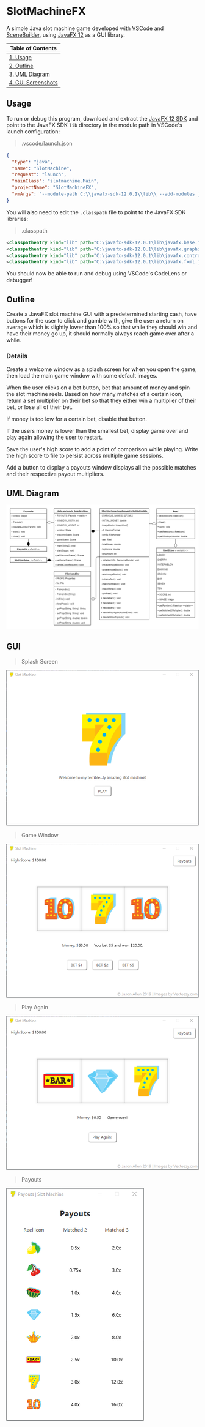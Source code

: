 SlotMachineFX
=============

A simple Java slot machine game developed with
[VSCode](https://code.visualstudio.com/) and
[SceneBuilder](https://gluonhq.com/products/scene-builder/),
using [JavaFX 12](https://openjfx.io/) as a GUI library.

| Table of Contents              |
| ------------------------------ |
| [1. Usage](#usage)             |
| [2. Outline](#outline)         |
| [3. UML Diagram](#uml-diagram) |
| [4. GUI Screenshots](#gui)                 |

## Usage

To run or debug this program, download and extract the
[JavaFX 12 SDK](https://gluonhq.com/products/javafx/) and point to the
JavaFX SDK `lib` directory in the module path in VSCode's launch configuration:

> .vscode/launch.json

```json
{
  "type": "java",
  "name": "SlotMachine",
  "request": "launch",
  "mainClass": "slotmachine.Main",
  "projectName": "SlotMachineFX",
  "vmArgs": "--module-path C:\\javafx-sdk-12.0.1\\lib\\ --add-modules javafx.controls,javafx.fxml"
}
```

You will also need to edit the `.classpath` file to point to the JavaFX SDK libraries:

> .classpath

```xml
<classpathentry kind="lib" path="C:\javafx-sdk-12.0.1\lib\javafx.base.jar"/>
<classpathentry kind="lib" path="C:\javafx-sdk-12.0.1\lib\javafx.graphics.jar"/>
<classpathentry kind="lib" path="C:\javafx-sdk-12.0.1\lib\javafx.controls.jar"/>
<classpathentry kind="lib" path="C:\javafx-sdk-12.0.1\lib\javafx.fxml.jar"/>
```

You should now be able to run and debug using VSCode's CodeLens or debugger!

## Outline

Create a JavaFX slot machine GUI with a predetermined starting cash,
have buttons for the user to click and gamble with, give the user a return on
average which is slightly lower than 100% so that while they should win and have
their money go up, it should normally always reach game over after a while.

### Details

Create a welcome window as a splash screen for when you open the game, then
load the main game window with some default images.

When the user clicks on a bet button, bet that amount of money and spin the
slot machine reels. Based on how many matches of a certain icon, return a set
multiplier on their bet so that they either win a multiplier of their bet, or
lose all of their bet.

If money is too low for a certain bet, disable that button.

If the users money is lower than the smallest bet, display game over and
play again allowing the user to restart.

Save the user's high score to add a point of comparison while playing.
Write the high score to file to persist across multiple game sessions.

Add a button to display a payouts window displays all the possible matches and
their respective payout multipliers.

## UML Diagram

![UML Diagram](_images/uml-diagram.png)

## GUI

> Splash Screen

![Splash Screen](_images/splash-screen.png)

> Game Window

![Game Window](_images/game-window.png)

> Play Again

![Play Again](_images/play-again.png)

> Payouts

![Payouts](_images/payouts.png)
